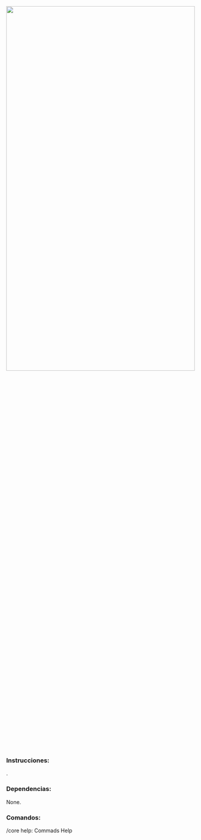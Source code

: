 <div align="left">
<img src="https://1000marcas.net/wp-content/uploads/2020/01/Minecraft-Logo.png" width="100%" height="50%">
	<br>
    </a>
    <br><br>
    <h3>Instrucciones:</h3>
    <p>.<p>
    <h3>Dependencias:</h3>
    <p>None.</p>
    <h3>Comandos:</h3>
 </p>/core help: Commads Help <p>
</div>
